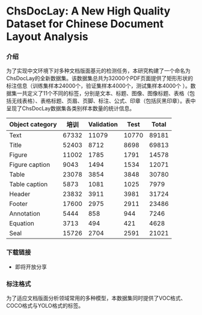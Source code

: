 # ChsDocLay: A New High Quality Dataset for Chinese Document Layout Analysis

### 介绍

为了实现中文环境下对多种文档版面基元的检测任务，本研究构建了一个命名为ChsDocLay的全新数据集。该数据集总共为32000个PDF页面提供了矩形形状的标注信息（训练集样本24000个，验证集样本4000个，测试集样本4000个 ）。数据集一共定义了11个不同的标签，分别是文本、标题、图像、图像标题、表格（包括无线表格）、表格标题、页眉、页脚、标注、公式、印章（包括灰黑印章）。表中呈现了ChsDocLay数据集各类别样本数量的统计信息。

| Object category |培训| Validation | Test  | Total |
| --------------- | -------- | ---------- | ----- | ----- |
| Text            | 67332    | 11079      | 10770 | 89181 |
| Title           | 52403    | 8712       | 8698  | 69813 |
| Figure          | 11002    | 1785       | 1791  | 14578 |
| Figure caption  | 9043     | 1494       | 1534  | 12071 |
| Table           | 23078    | 3854       | 3848  | 30780 |
| Table caption   | 5873     | 1081       | 1025  | 7979  |
| Header          | 23832    | 3911       | 3981  | 31724 |
| Footer          | 17600    | 2975       | 2911  | 23486 |
| Annotation      | 5444     | 858        | 944   | 7246  |
| Equation        | 3713     | 494        | 421   | 4628  |
| Seal            | 15726    | 2704       | 2591  | 21021 |

### 下载链接

- 即将开放分享

### 标注格式

为了适应文档版面分析领域常用的多种模型，本数据集同时提供了VOC格式、COCO格式与YOLO格式的标签。

